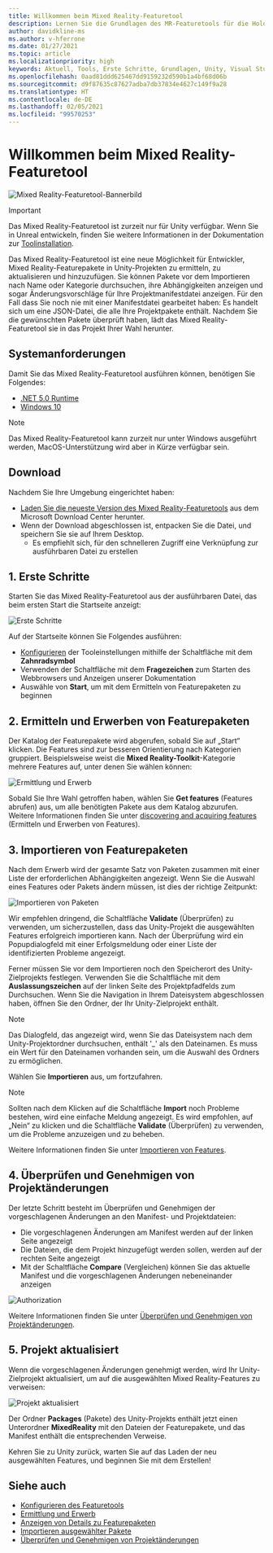```yaml
---
title: Willkommen beim Mixed Reality-Featuretool
description: Lernen Sie die Grundlagen des MR-Featuretools für die HoloLens- und VR-Entwicklung kennen.
author: davidkline-ms
ms.author: v-hferrone
ms.date: 01/27/2021
ms.topic: article
ms.localizationpriority: high
keywords: Aktuell, Tools, Erste Schritte, Grundlagen, Unity, Visual Studio, Toolkit, Mixed Reality-Headset, Windows Mixed Reality-Headset, Virtual Reality-Headset, Installation, Windows, HoloLens, Emulator, Unreal, OpenXR
ms.openlocfilehash: 0aad81ddd625467dd9159232d590b1a4bf68d06b
ms.sourcegitcommit: d9f87635c87627adba7db37834e4627c149f9a28
ms.translationtype: HT
ms.contentlocale: de-DE
ms.lasthandoff: 02/05/2021
ms.locfileid: "99570253"
---
```

# <a name="welcome-to-the-mixed-reality-feature-tool"></a>Willkommen beim Mixed Reality-Featuretool

![Mixed Reality-Featuretool-Bannerbild](images/feature-tool-banner.png)

> [!IMPORTANT]
> Das Mixed Reality-Featuretool ist zurzeit nur für Unity verfügbar. Wenn Sie in Unreal entwickeln, finden Sie weitere Informationen in der Dokumentation zur [Toolinstallation](../install-the-tools.md).

Das Mixed Reality-Featuretool ist eine neue Möglichkeit für Entwickler, Mixed Reality-Featurepakete in Unity-Projekten zu ermitteln, zu aktualisieren und hinzuzufügen. Sie können Pakete vor dem Importieren nach Name oder Kategorie durchsuchen, ihre Abhängigkeiten anzeigen und sogar Änderungsvorschläge für Ihre Projektmanifestdatei anzeigen. Für den Fall dass Sie noch nie mit einer Manifestdatei gearbeitet haben: Es handelt sich um eine JSON-Datei, die alle Ihre Projektpakete enthält. Nachdem Sie die gewünschten Pakete überprüft haben, lädt das Mixed Reality-Featuretool sie in das Projekt Ihrer Wahl herunter.

## <a name="system-requirements"></a>Systemanforderungen

Damit Sie das Mixed Reality-Featuretool ausführen können, benötigen Sie Folgendes:

* [.NET 5.0 Runtime](https://dotnet.microsoft.com/download/dotnet/5.0)
* [Windows 10](https://www.microsoft.com/software-download/windows10ISO)

> [!NOTE]
> Das Mixed Reality-Featuretool kann zurzeit nur unter Windows ausgeführt werden, MacOS-Unterstützung wird aber in Kürze verfügbar sein.

## <a name="download"></a>Download 

Nachdem Sie Ihre Umgebung eingerichtet haben:

* [Laden Sie die neueste Version des Mixed Reality-Featuretools](https://aka.ms/MRFeatureTool) aus dem Microsoft Download Center herunter.
* Wenn der Download abgeschlossen ist, entpacken Sie die Datei, und speichern Sie sie auf Ihrem Desktop.
    * Es empfiehlt sich, für den schnelleren Zugriff eine Verknüpfung zur ausführbaren Datei zu erstellen

## <a name="1-getting-started"></a>1. Erste Schritte

Starten Sie das Mixed Reality-Featuretool aus der ausführbaren Datei, das beim ersten Start die Startseite anzeigt:

![Erste Schritte](images/FeatureToolStart.png)

Auf der Startseite können Sie Folgendes ausführen:

* [Konfigurieren](configuring-feature-tool.md) der Tooleinstellungen mithilfe der Schaltfläche mit dem **Zahnradsymbol**
* Verwenden der Schaltfläche mit dem **Fragezeichen** zum Starten des Webbrowsers und Anzeigen unserer Dokumentation
* Auswähle von **Start**, um mit dem Ermitteln von Featurepaketen zu beginnen

## <a name="2-discovering-and-acquiring-feature-packages"></a>2. Ermitteln und Erwerben von Featurepaketen

Der Katalog der Featurepakete wird abgerufen, sobald Sie auf „Start“ klicken. Die Features sind zur besseren Orientierung nach Kategorien gruppiert. Beispielsweise weist die **Mixed Reality-Toolkit**-Kategorie mehrere Features auf, unter denen Sie wählen können:

![Ermittlung und Erwerb](images/FeatureToolDiscovery.png)

Sobald Sie Ihre Wahl getroffen haben, wählen Sie **Get features** (Features abrufen) aus, um alle benötigten Pakete aus dem Katalog abzurufen. Weitere Informationen finden Sie unter [discovering and acquiring features](discovering-features.md) (Ermitteln und Erwerben von Features).

## <a name="3-importing-feature-packages"></a>3. Importieren von Featurepaketen

Nach dem Erwerb wird der gesamte Satz von Paketen zusammen mit einer Liste der erforderlichen Abhängigkeiten angezeigt. Wenn Sie die Auswahl eines Features oder Pakets ändern müssen, ist dies der richtige Zeitpunkt:

![Importieren von Paketen](images/FeatureToolImport.png)

Wir empfehlen dringend, die Schaltfläche **Validate** (Überprüfen) zu verwenden, um sicherzustellen, dass das Unity-Projekt die ausgewählten Features erfolgreich importieren kann. Nach der Überprüfung wird ein Popupdialogfeld mit einer Erfolgsmeldung oder einer Liste der identifizierten Probleme angezeigt.

Ferner müssen Sie vor dem Importieren noch den Speicherort des Unity-Zielprojekts festlegen. Verwenden Sie die Schaltfläche mit dem **Auslassungszeichen** auf der linken Seite des Projektpfadfelds zum Durchsuchen. Wenn Sie die Navigation in Ihrem Dateisystem abgeschlossen haben, öffnen Sie den Ordner, der Ihr Unity-Zielprojekt enthält.

> [!NOTE]
> Das Dialogfeld, das angezeigt wird, wenn Sie das Dateisystem nach dem Unity-Projektordner durchsuchen, enthält '_' als den Dateinamen. Es muss ein Wert für den Dateinamen vorhanden sein, um die Auswahl des Ordners zu ermöglichen.

Wählen Sie **Importieren** aus, um fortzufahren.

> [!NOTE]
> Sollten nach dem Klicken auf die Schaltfläche **Import** noch Probleme bestehen, wird eine einfache Meldung angezeigt. Es wird empfohlen, auf „Nein“ zu klicken und die Schaltfläche **Validate** (Überprüfen) zu verwenden, um die Probleme anzuzeigen und zu beheben.

Weitere Informationen finden Sie unter [Importieren von Features](importing-features.md).

## <a name="4-reviewing-and-approving-project-changes"></a>4. Überprüfen und Genehmigen von Projektänderungen

Der letzte Schritt besteht im Überprüfen und Genehmigen der vorgeschlagenen Änderungen an den Manifest- und Projektdateien:

* Die vorgeschlagenen Änderungen am Manifest werden auf der linken Seite angezeigt
* Die Dateien, die dem Projekt hinzugefügt werden sollen, werden auf der rechten Seite angezeigt
* Mit der Schaltfläche **Compare** (Vergleichen) können Sie das aktuelle Manifest und die vorgeschlagenen Änderungen nebeneinander anzeigen

![Authorization](images/FeatureToolApprovalRequest.png)

Weitere Informationen finden Sie unter [Überprüfen und Genehmigen von Projektänderungen](reviewing-changes.md).

## <a name="5-project-updated"></a>5. Projekt aktualisiert

Wenn die vorgeschlagenen Änderungen genehmigt werden, wird Ihr Unity-Zielprojekt aktualisiert, um auf die ausgewählten Mixed Reality-Features zu verweisen:

![Projekt aktualisiert](images/FeatureToolProjectUpdated.png)

Der Ordner **Packages** (Pakete) des Unity-Projekts enthält jetzt einen Unterordner **MixedReality** mit den Dateien der Featurepakete, und das Manifest enthält die entsprechenden Verweise.

Kehren Sie zu Unity zurück, warten Sie auf das Laden der neu ausgewählten Features, und beginnen Sie mit dem Erstellen!

## <a name="see-also"></a>Siehe auch

- [Konfigurieren des Featuretools](configuring-feature-tool.md)
- [Ermittlung und Erwerb](discovering-features.md)
- [Anzeigen von Details zu Featurepaketen](viewing-package-details.md)
- [Importieren ausgewählter Pakete](importing-features.md)
- [Überprüfen und Genehmigen von Projektänderungen](reviewing-changes.md)
